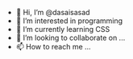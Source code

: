 - 👋 Hi, I’m @dasaisasad
- 👀 I’m interested in programming
- 🌱 I’m currently learning CSS
- 💞️ I’m looking to collaborate on ...
- 📫 How to reach me ...

<!---
dasaisasad/dasaisasad is a ✨ special ✨ repository because its `README.md` (this file) appears on your GitHub profile.
You can click the Preview link to take a look at your changes.
--->
